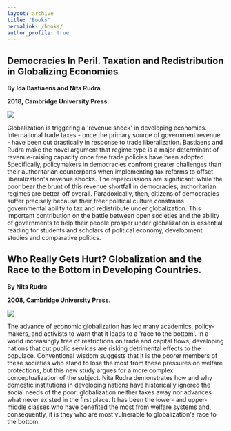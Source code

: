 ```yaml
---
layout: archive
title: "Books"
permalink: /books/
author_profile: true
---
```


Democracies In Peril. Taxation and Redistribution in Globalizing Economies
------


**By Ida Bastiaens and Nita Rudra**

**2018, Cambridge University Press.**

![](/images/WhoReallyGetsHurt.jpg)

Globalization is triggering a 'revenue shock' in developing economies. International trade taxes - once the primary source of government revenue - have been cut drastically in response to trade liberalization. Bastiaens and Rudra make the novel argument that regime type is a major determinant of revenue-raising capacity once free trade policies have been adopted. Specifically, policymakers in democracies confront greater challenges than their authoritarian counterparts when implementing tax reforms to offset liberalization's revenue shocks. The repercussions are significant: while the poor bear the brunt of this revenue shortfall in democracies, authoritarian regimes are better-off overall. Paradoxically, then, citizens of democracies suffer precisely because their freer political culture constrains governmental ability to tax and redistribute under globalization. This important contribution on the battle between open societies and the ability of governments to help their people prosper under globalization is essential reading for students and scholars of political economy, development studies and comparative politics.


Who Really Gets Hurt? Globalization and the Race to the Bottom in Developing Countries.
------


**By Nita Rudra**

**2008, Cambridge University Press.**

![](/images/WhoReallyGetsHurt.jpg)

The advance of economic globalization has led many academics, policy-makers, and activists to warn that it leads to a 'race to the bottom'. In a world increasingly free of restrictions on trade and capital flows, developing nations that cut public services are risking detrimental effects to the populace. Conventional wisdom suggests that it is the poorer members of these societies who stand to lose the most from these pressures on welfare protections, but this new study argues for a more complex conceptualization of the subject. Nita Rudra demonstrates how and why domestic institutions in developing nations have historically ignored the social needs of the poor; globalization neither takes away nor advances what never existed in the first place. It has been the lower- and upper-middle classes who have benefited the most from welfare systems and, consequently, it is they who are most vulnerable to globalization's race to the bottom.